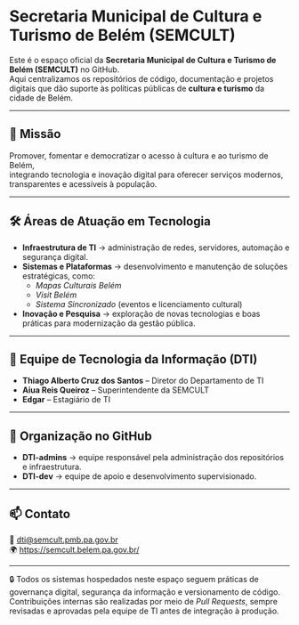 # Secretaria Municipal de Cultura e Turismo de Belém (SEMCULT)

Este é o espaço oficial da **Secretaria Municipal de Cultura e Turismo de Belém (SEMCULT)** no GitHub.  
Aqui centralizamos os repositórios de código, documentação e projetos digitais que dão suporte às políticas públicas de **cultura e turismo** da cidade de Belém.

---

## 🎯 Missão
Promover, fomentar e democratizar o acesso à cultura e ao turismo de Belém,  
integrando tecnologia e inovação digital para oferecer serviços modernos, transparentes e acessíveis à população.

---

## 🛠 Áreas de Atuação em Tecnologia
- **Infraestrutura de TI** → administração de redes, servidores, automação e segurança digital.  
- **Sistemas e Plataformas** → desenvolvimento e manutenção de soluções estratégicas, como:  
  - *Mapas Culturais Belém*  
  - *Visit Belém*  
  - *Sistema Sincronizado* (eventos e licenciamento cultural)  
- **Inovação e Pesquisa** → exploração de novas tecnologias e boas práticas para modernização da gestão pública.  

---

## 👥 Equipe de Tecnologia da Informação (DTI)
- **Thiago Alberto Cruz dos Santos** – Diretor do Departamento de TI  
- **Aiua Reis Queiroz** – Superintendente da SEMCULT  
- **Edgar** – Estagiário de TI  

---

## 📌 Organização no GitHub
- **DTI-admins** → equipe responsável pela administração dos repositórios e infraestrutura.  
- **DTI-dev** → equipe de apoio e desenvolvimento supervisionado.  

---

## 📫 Contato
📧 dti@semcult.pmb.pa.gov.br  
🌍 https://semcult.belem.pa.gov.br/

---

🔒 Todos os sistemas hospedados neste espaço seguem práticas de governança digital, segurança da informação e versionamento de código.  
Contribuições internas são realizadas por meio de *Pull Requests*, sempre revisadas e aprovadas pela equipe de TI antes de integração à produção.
